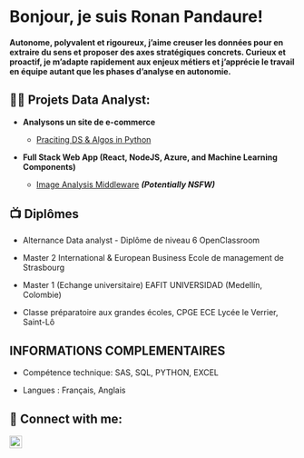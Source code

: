 <h1>Bonjour, je suis Ronan Pandaure! <br/>
<h4> Autonome, polyvalent et rigoureux, j’aime creuser les données pour en extraire du sens et proposer des axes stratégiques concrets. Curieux et proactif, je m’adapte rapidement aux enjeux métiers et j’apprécie le travail en équipe autant que les phases d’analyse en autonomie. </h4>

<h2>👨‍💻 Projets Data Analyst:</h2>

- <b>Analysons un site de e-commerce</b>
  - [Praciting DS & Algos in Python](https://github.com/joshmadakor1/Algorithms-Practice)

- <b>Full Stack Web App (React, NodeJS, Azure, and Machine Learning Components)</b>
  - [Image Analysis Middleware](https://github.com/joshmadakor1/4chan-Image-Analysis-Middleware-C964) <b><i>(Potentially NSFW)</b></i>



<h2>📺 Diplômes</h2>

- Alternance Data analyst - Diplôme de niveau 6
OpenClassroom

- Master 2 International & European Business
Ecole de management de Strasbourg

- Master 1 (Echange universitaire)
EAFIT UNIVERSIDAD (Medellín, Colombie)

- Classe préparatoire aux grandes écoles, CPGE ECE
Lycée le Verrier, Saint-Lô

<h2> INFORMATIONS COMPLEMENTAIRES </h2>

- Compétence technique: SAS, SQL, PYTHON, EXCEL
  
- Langues : Français, Anglais



<h2> 🤳 Connect with me:</h2>

[<img align="left" alt="JoshMadakor | LinkedIn" width="22px" src="https://cdn.jsdelivr.net/npm/simple-icons@v3/icons/linkedin.svg" />][linkedin]

[linkedin]: https://linkedin.com/in/joshmadakor
